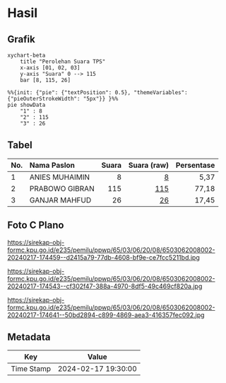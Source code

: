 # Hasil

## Grafik

```mermaid
xychart-beta
    title "Perolehan Suara TPS"
    x-axis [01, 02, 03]
    y-axis "Suara" 0 --> 115
    bar [8, 115, 26]
```

```mermaid
%%{init: {"pie": {"textPosition": 0.5}, "themeVariables": {"pieOuterStrokeWidth": "5px"}} }%%
pie showData
    "1" : 8
    "2" : 115
    "3" : 26
```

## Tabel

| No. | Nama Paslon    | Suara | Suara (raw) | Persentase |
|:--- |:-------------- | -----:| -----------:| ----------:|
| 1   | ANIES MUHAIMIN | 8     | [8][p-1]    | 5,37       |
| 2   | PRABOWO GIBRAN | 115   | [115][p-2]  | 77,18      |
| 3   | GANJAR MAHFUD  | 26    | [26][p-3]   | 17,45      |


[p-1]: https://github.com/gigit-pemilu/pemilu-2024-65-kalimantan-utara/blob/main/pilpres/hitung-suara/sub/65-kalimantan-utara/sub/03-nunukan/sub/06-sebuku/sub/2008-sujau/sub/002-tps/sub/paslon-1.txt
[p-2]: https://github.com/gigit-pemilu/pemilu-2024-65-kalimantan-utara/blob/main/pilpres/hitung-suara/sub/65-kalimantan-utara/sub/03-nunukan/sub/06-sebuku/sub/2008-sujau/sub/002-tps/sub/paslon-2.txt
[p-3]: https://github.com/gigit-pemilu/pemilu-2024-65-kalimantan-utara/blob/main/pilpres/hitung-suara/sub/65-kalimantan-utara/sub/03-nunukan/sub/06-sebuku/sub/2008-sujau/sub/002-tps/sub/paslon-3.txt

## Foto C Plano

https://sirekap-obj-formc.kpu.go.id/e235/pemilu/ppwp/65/03/06/20/08/6503062008002-20240217-174459--d2415a79-77db-4608-bf9e-ce7fcc5211bd.jpg

https://sirekap-obj-formc.kpu.go.id/e235/pemilu/ppwp/65/03/06/20/08/6503062008002-20240217-174543--cf302f47-388a-4970-8df5-49c469cf820a.jpg

https://sirekap-obj-formc.kpu.go.id/e235/pemilu/ppwp/65/03/06/20/08/6503062008002-20240217-174641--50bd2894-c899-4869-aea3-416357fec092.jpg


## Metadata

| Key        | Value               |
| ---------- | ------------------- |
| Time Stamp | 2024-02-17 19:30:00 |



